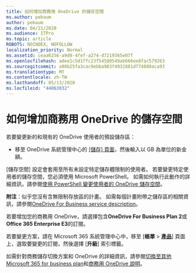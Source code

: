 ```yaml
---
title: 如何增加商務用 OneDrive 的儲存空間
ms.author: pebaum
author: pebaum
ms.date: 04/21/2020
ms.audience: ITPro
ms.topic: article
ROBOTS: NOINDEX, NOFOLLOW
localization_priority: Normal
ms.assetid: ceaa6256-a9d9-4fef-a274-d7219365e07f
ms.openlocfilehash: adee1c5d1ffc23f54580549ab666ee8fac579263
ms.sourcegitcommit: a98b25fa3cac9ebba983f4932881d774880aca93
ms.translationtype: MT
ms.contentlocale: zh-TW
ms.lasthandoff: 05/13/2020
ms.locfileid: "44063032"
---
```

# <a name="how-to-increase-storage-in-onedrive-for-business"></a>如何增加商務用 OneDrive 的儲存空間

若要變更新的和現有的 OneDrive 使用者的預設儲存區：
  
- 移至 OneDrive 系統管理中心的 [[儲存] 頁面](https://admin.onedrive.com/?v=StorageSettings)，然後輸入以 GB 為單位的新金額。

[儲存空間] 設定會套用至所有未設定特定儲存體限制的使用者。 若要變更特定使用者的儲存空間，您必須使用 Microsoft PowerShell。 如需如何執行此動作的詳細資訊，請參閱[使用 PowerShell 變更使用者的 OneDrive 儲存空間](https://go.microsoft.com/fwlink/?linkid=866402)。

**附注**：似乎您沒有含無限制存放區的計畫。 如需每個計畫附帶之儲存區的相關資訊，請參閱[OneDrive For Business service description](https://go.microsoft.com/fwlink/p/?LinkID=826071)。
  
若要增加您的商務用 OneDrive，請選擇包含**OneDrive For Business Plan 2**或**Office 365 Enterprise E3**的訂閱。 
  
若要變更方案，請在 Microsoft 365 系統管理中心中，移至 [**帳單** \> **[產品](https://go.microsoft.com/fwlink/p/?linkid=842054)**] 頁面上，選取要變更的訂閱，然後選擇 [**升級**] 索引標籤。
  
如需針對商務儲存切換方案和 OneDrive 的詳細資訊，請參閱[切換至其他 Microsoft 365 for business plan](https://go.microsoft.com/fwlink/?LinkId=2031117)和[商務用 OneDrive 說明](https://go.microsoft.com/fwlink/p/?LinkId-2031122)。
